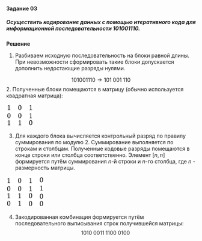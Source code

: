 #### Задание 03

##### Осуществить кодирование данных с помощью итеративного кода для информационной последовательности 101001110.

**Решение**

1. Разбиваем исходную последовательность на блоки равной длины. При невозможности сформировать такие блоки допускается дополнить недостающие разряды нулями.

$$
101001110 \rightarrow 101 \; 001 \; 110
$$
2. Полученные блоки помещаются в матрицу (обычно используется квадратная матрица):

![Screenshot_1](./Practice_03/Screenshot_1.png)

3. Для каждого блока вычисляется контрольный разряд по правилу суммирования по модулю 2. Суммирование выполняется по строкам и столбцам. Полученные кодовые разряды помещаются в конце строки или столбца соответственно. Элемент $[n,n]$ формируется путём суммирования $n$-й строки и $n$-го столбца, где $n$ - размерность матрицы.

![Screenshot_2](./Practice_03/Screenshot_2.png)

4. Закодированная комбинация формируется путём последовательного выписывания строк получившейся матрицы: 
$$
1010 \; 0011 \; 1100 \; 0100
$$